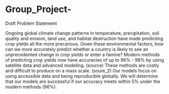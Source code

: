 # Group_Project-



Draft Problem Statement 

Ongoing global climate change patterns in temperature, precipitation, soil quality and erosion, land use, and habitat destruction have made predicting crop yields all the more precarious. Given these environmental factors, how can we more accurately predict whether a country is likely to see an unprecedented change in crop yields or enter a famine?
Modern methods of predicting crop yields now have accuracies of up to 96% - 98% by using satellite data and advanced modeling. (source) These methods are costly and difficult to produce on a mass scale. (soure_2) Our models focus on using accessible data and being reproducible globally. We will determine that our models are successful if our accuracy meets within 5% under the modern methods (96%). 

